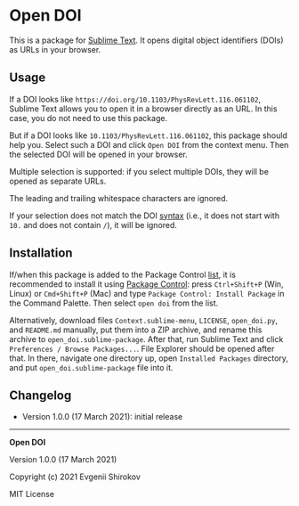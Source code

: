 # Open DOI

This is a package for [Sublime Text](https://www.sublimetext.com/). It opens digital object identifiers (DOIs) as URLs in your browser.

## Usage

If a DOI looks like `https://doi.org/10.1103/PhysRevLett.116.061102`, Sublime Text allows you to open it in a browser directly as an URL. In this case, you do not need to use this package.

But if a DOI looks like `10.1103/PhysRevLett.116.061102`, this package should help you. Select such a DOI and click `Open DOI` from the context menu. Then the selected DOI will be opened in your browser.

Multiple selection is supported: if you select multiple DOIs, they will be opened as separate URLs.

The leading and trailing whitespace characters are ignored.

If your selection does not match the DOI [syntax](https://www.doi.org/doi_handbook/2_Numbering.html#2.2) (i.e., it does not start with `10.` and does not contain `/`), it will be ignored.

## Installation

If/when this package is added to the Package Control [list](https://packagecontrol.io/browse), it is recommended to install it using [Package Control](https://packagecontrol.io/): press `Ctrl+Shift+P` (Win, Linux) or `Cmd+Shift+P` (Mac) and type `Package Control: Install Package` in the Command Palette. Then select `open doi` from the list.

Alternatively, download files `Context.sublime-menu`, `LICENSE`, `open_doi.py`, and `README.md` manually, put them into a ZIP archive, and rename this archive to `open_doi.sublime-package`. After that, run Sublime Text and click `Preferences / Browse Packages...`. File Explorer should be opened after that. In there, navigate one directory up, open `Installed Packages` directory, and put `open_doi.sublime-package` file into it.

## Changelog

* Version 1.0.0 (17 March 2021): initial release

----------

**Open DOI**

Version 1.0.0 (17 March 2021)

Copyright (c) 2021 Evgenii Shirokov

MIT License
